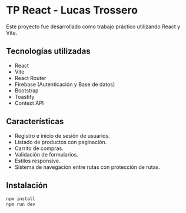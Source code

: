 # TP React - Lucas Trossero

Este proyecto fue desarrollado como trabajo práctico utilizando React y Vite.

## Tecnologías utilizadas

- React
- Vite
- React Router
- Firebase (Autenticación y Base de datos)
- Bootstrap
- Toastify
- Context API

## Características

- Registro e inicio de sesión de usuarios.
- Listado de productos con paginación.
- Carrito de compras.
- Validación de formularios.
- Estilos responsive.
- Sistema de navegación entre rutas con protección de rutas.

## Instalación

```bash
npm install
npm run dev
